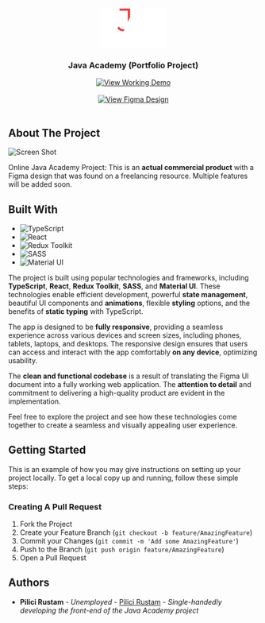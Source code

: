 <br/>
<p align="center">
  <a href="https://github.com/Unique-Character-Sequence/java-academy-portfolio">
    <img src="https://raw.githubusercontent.com/Unique-Character-Sequence/java-academy-portfolio/master/src/assets/logo-txt_desktop@2x.png" alt="Logo" height="80">
  </a>

  <h3 align="center">Java Academy (Portfolio Project)</h3>

<p align="center">
  <a href="https://java-academy-portfolio.netlify.app">
    <img src="https://img.shields.io/badge/-View Working Demo-2B9348?style=for-the-badge" alt="View Working Demo"/>
  </a>
  <br/>
  <br/>
  <a href="https://www.figma.com/file/R7FrGhIdnbYMhplqWRWTFm/Java-academy?type=design&node-id=0%3A1&t=HjcsRqT8mIheEd6F-1">
    <img src="https://img.shields.io/badge/-View Figma Design-2B73B6?style=for-the-badge" alt="View Figma Design"/>
  </a>
  <br/>
  <br/>
</p>


## About The Project

![Screen Shot](https://i.imgur.com/jvtMKS0.png)

Online Java Academy Project: This is an **actual commercial product** with a Figma design that was found on a freelancing resource. Multiple features will be added soon.

## Built With

- ![TypeScript](https://img.shields.io/badge/-TypeScript-007ACC?style=for-the-badge&logo=typescript&logoColor=white)
- ![React](https://img.shields.io/badge/-React-61DAFB?style=for-the-badge&logo=react&logoColor=white)
- ![Redux Toolkit](https://img.shields.io/badge/-Redux_Toolkit-764ABC?style=for-the-badge&logo=redux&logoColor=white)
- ![SASS](https://img.shields.io/badge/-SASS-CC6699?style=for-the-badge&logo=sass&logoColor=white)
- ![Material UI](https://img.shields.io/badge/-Material_UI-0081CB?style=for-the-badge&logo=material-ui&logoColor=white)

The project is built using popular technologies and frameworks, including **TypeScript**, **React**, **Redux Toolkit**, **SASS**, and **Material UI**. These technologies enable efficient development, powerful **state management**, beautiful UI components and **animations**, flexible **styling** options, and the benefits of **static typing** with TypeScript.

The app is designed to be **fully responsive**, providing a seamless experience across various devices and screen sizes, including phones, tablets, laptops, and desktops. The responsive design ensures that users can access and interact with the app comfortably **on any device**, optimizing usability.

The **clean and functional codebase** is a result of translating the Figma UI document into a fully working web application. The **attention to detail** and commitment to delivering a high-quality product are evident in the implementation.

Feel free to explore the project and see how these technologies come together to create a seamless and visually appealing user experience.

## Getting Started

This is an example of how you may give instructions on setting up your project locally. 
To get a local copy up and running, follow these simple steps:

### Creating A Pull Request

1. Fork the Project
2. Create your Feature Branch (`git checkout -b feature/AmazingFeature`)
3. Commit your Changes (`git commit -m 'Add some AmazingFeature'`)
4. Push to the Branch (`git push origin feature/AmazingFeature`)
5. Open a Pull Request

## Authors

* **Pilici Rustam** - *Unemployed* - [Pilici Rustam](https://github.com/Unique-Character-Sequence) - *Single-handedly developing the front-end of the Java Academy project*
